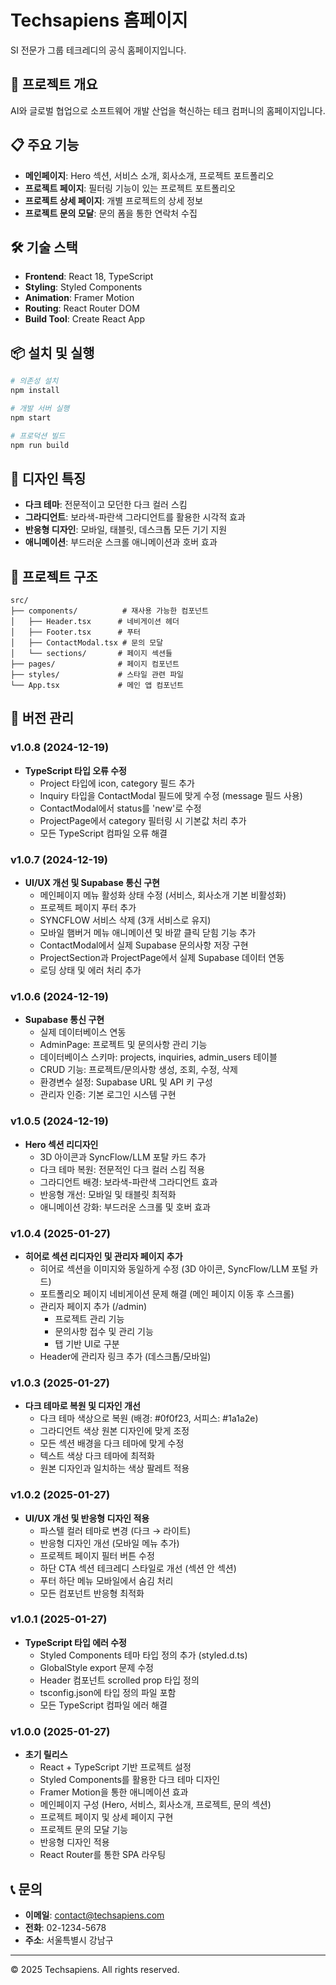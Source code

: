 # Techsapiens 홈페이지

SI 전문가 그룹 테크레디의 공식 홈페이지입니다.

## 🚀 프로젝트 개요

AI와 글로벌 협업으로 소프트웨어 개발 산업을 혁신하는 테크 컴퍼니의 홈페이지입니다.

## 📋 주요 기능

- **메인페이지**: Hero 섹션, 서비스 소개, 회사소개, 프로젝트 포트폴리오
- **프로젝트 페이지**: 필터링 기능이 있는 프로젝트 포트폴리오
- **프로젝트 상세 페이지**: 개별 프로젝트의 상세 정보
- **프로젝트 문의 모달**: 문의 폼을 통한 연락처 수집

## 🛠️ 기술 스택

- **Frontend**: React 18, TypeScript
- **Styling**: Styled Components
- **Animation**: Framer Motion
- **Routing**: React Router DOM
- **Build Tool**: Create React App

## 📦 설치 및 실행

```bash
# 의존성 설치
npm install

# 개발 서버 실행
npm start

# 프로덕션 빌드
npm run build
```

## 🎨 디자인 특징

- **다크 테마**: 전문적이고 모던한 다크 컬러 스킴
- **그라디언트**: 보라색-파란색 그라디언트를 활용한 시각적 효과
- **반응형 디자인**: 모바일, 태블릿, 데스크톱 모든 기기 지원
- **애니메이션**: 부드러운 스크롤 애니메이션과 호버 효과

## 📁 프로젝트 구조

```
src/
├── components/          # 재사용 가능한 컴포넌트
│   ├── Header.tsx      # 네비게이션 헤더
│   ├── Footer.tsx      # 푸터
│   ├── ContactModal.tsx # 문의 모달
│   └── sections/       # 페이지 섹션들
├── pages/              # 페이지 컴포넌트
├── styles/             # 스타일 관련 파일
└── App.tsx             # 메인 앱 컴포넌트
```

## 🔄 버전 관리

### v1.0.8 (2024-12-19)
- **TypeScript 타입 오류 수정**
  - Project 타입에 icon, category 필드 추가
  - Inquiry 타입을 ContactModal 필드에 맞게 수정 (message 필드 사용)
  - ContactModal에서 status를 'new'로 수정
  - ProjectPage에서 category 필터링 시 기본값 처리 추가
  - 모든 TypeScript 컴파일 오류 해결

### v1.0.7 (2024-12-19)
- **UI/UX 개선 및 Supabase 통신 구현**
  - 메인페이지 메뉴 활성화 상태 수정 (서비스, 회사소개 기본 비활성화)
  - 프로젝트 페이지 푸터 추가
  - SYNCFLOW 서비스 삭제 (3개 서비스로 유지)
  - 모바일 햄버거 메뉴 애니메이션 및 바깥 클릭 닫힘 기능 추가
  - ContactModal에서 실제 Supabase 문의사항 저장 구현
  - ProjectSection과 ProjectPage에서 실제 Supabase 데이터 연동
  - 로딩 상태 및 에러 처리 추가

### v1.0.6 (2024-12-19)
- **Supabase 통신 구현**
  - 실제 데이터베이스 연동
  - AdminPage: 프로젝트 및 문의사항 관리 기능
  - 데이터베이스 스키마: projects, inquiries, admin_users 테이블
  - CRUD 기능: 프로젝트/문의사항 생성, 조회, 수정, 삭제
  - 환경변수 설정: Supabase URL 및 API 키 구성
  - 관리자 인증: 기본 로그인 시스템 구현

### v1.0.5 (2024-12-19)
- **Hero 섹션 리디자인**
  - 3D 아이콘과 SyncFlow/LLM 포탈 카드 추가
  - 다크 테마 복원: 전문적인 다크 컬러 스킴 적용
  - 그라디언트 배경: 보라색-파란색 그라디언트 효과
  - 반응형 개선: 모바일 및 태블릿 최적화
  - 애니메이션 강화: 부드러운 스크롤 및 호버 효과

### v1.0.4 (2025-01-27)
- **히어로 섹션 리디자인 및 관리자 페이지 추가**
  - 히어로 섹션을 이미지와 동일하게 수정 (3D 아이콘, SyncFlow/LLM 포털 카드)
  - 포트폴리오 페이지 네비게이션 문제 해결 (메인 페이지 이동 후 스크롤)
  - 관리자 페이지 추가 (/admin)
    - 프로젝트 관리 기능
    - 문의사항 접수 및 관리 기능
    - 탭 기반 UI로 구분
  - Header에 관리자 링크 추가 (데스크톱/모바일)

### v1.0.3 (2025-01-27)
- **다크 테마로 복원 및 디자인 개선**
  - 다크 테마 색상으로 복원 (배경: #0f0f23, 서피스: #1a1a2e)
  - 그라디언트 색상 원본 디자인에 맞게 조정
  - 모든 섹션 배경을 다크 테마에 맞게 수정
  - 텍스트 색상 다크 테마에 최적화
  - 원본 디자인과 일치하는 색상 팔레트 적용

### v1.0.2 (2025-01-27)
- **UI/UX 개선 및 반응형 디자인 적용**
  - 파스텔 컬러 테마로 변경 (다크 → 라이트)
  - 반응형 디자인 개선 (모바일 메뉴 추가)
  - 프로젝트 페이지 필터 버튼 수정
  - 하단 CTA 섹션 테크레디 스타일로 개선 (섹션 안 섹션)
  - 푸터 하단 메뉴 모바일에서 숨김 처리
  - 모든 컴포넌트 반응형 최적화

### v1.0.1 (2025-01-27)
- **TypeScript 타입 에러 수정**
  - Styled Components 테마 타입 정의 추가 (styled.d.ts)
  - GlobalStyle export 문제 수정
  - Header 컴포넌트 scrolled prop 타입 정의
  - tsconfig.json에 타입 정의 파일 포함
  - 모든 TypeScript 컴파일 에러 해결

### v1.0.0 (2025-01-27)
- **초기 릴리스**
  - React + TypeScript 기반 프로젝트 설정
  - Styled Components를 활용한 다크 테마 디자인
  - Framer Motion을 통한 애니메이션 효과
  - 메인페이지 구성 (Hero, 서비스, 회사소개, 프로젝트, 문의 섹션)
  - 프로젝트 페이지 및 상세 페이지 구현
  - 프로젝트 문의 모달 기능
  - 반응형 디자인 적용
  - React Router를 통한 SPA 라우팅

## 📞 문의

- **이메일**: contact@techsapiens.com
- **전화**: 02-1234-5678
- **주소**: 서울특별시 강남구

---

© 2025 Techsapiens. All rights reserved.